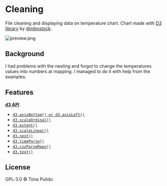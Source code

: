 # Cleaning

File cleaning and displaying data on temperature chart. Chart made with [D3 library](https://d3js.org/) by [@mbostock](https://github.com/mbostock).

![preview.png](https://github.com/tpulido/course-17-18/blob/clean/site/class-3-clean/tpulido/preview.png)

## Background

I had problems with the nesting and forgot to change the temperatures values into numbers at mapping. I managed to do it with help from the examples.

## Features

[**d3 API**](https://github.com/d3/d3/blob/master/API.md)
-   [`d3.axisBottom() or d3.axisLeft()`](https://github.com/d3/d3-axis/blob/master/README.md)
-   [`d3.scaleOrdinal()`](https://github.com/d3/d3-3.x-api-reference/blob/master/Ordinal-Scales.md#ordinal)
-   [`d3.extent()`](https://github.com/d3/d3-array/blob/master/README.md#extent)
-   [`d3.scaleLinear()`](https://github.com/d3/d3-scale/blob/master/README.md#scaleLinear)
-   [`d3.nest()`](http://bl.ocks.org/phoebebright/raw/3176159/)
-   [`d3.timeParse()`]()
-   [`d3.csvParseRows()`]()
-   [`d3.text()`]()

## License

GPL-3.0 © Tona Pulido
